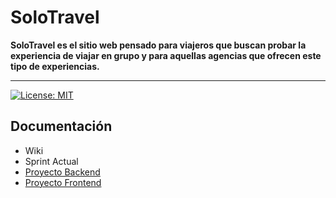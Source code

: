 # SoloTravel

**SoloTravel es el sitio web pensado para viajeros que buscan probar la experiencia de viajar en grupo y para aquellas agencias que ofrecen este tipo de experiencias.**

---

[![License: MIT](https://img.shields.io/badge/License-MIT-yellow.svg)](https://opensource.org/licenses/MIT)

## Documentación
- Wiki
- Sprint Actual
- [Proyecto Backend](https://github.com/nicoruiz/SoloTravel-WebApp)
- [Proyecto Frontend](https://github.com/FranSpinelli/SoloTravel-backend)

